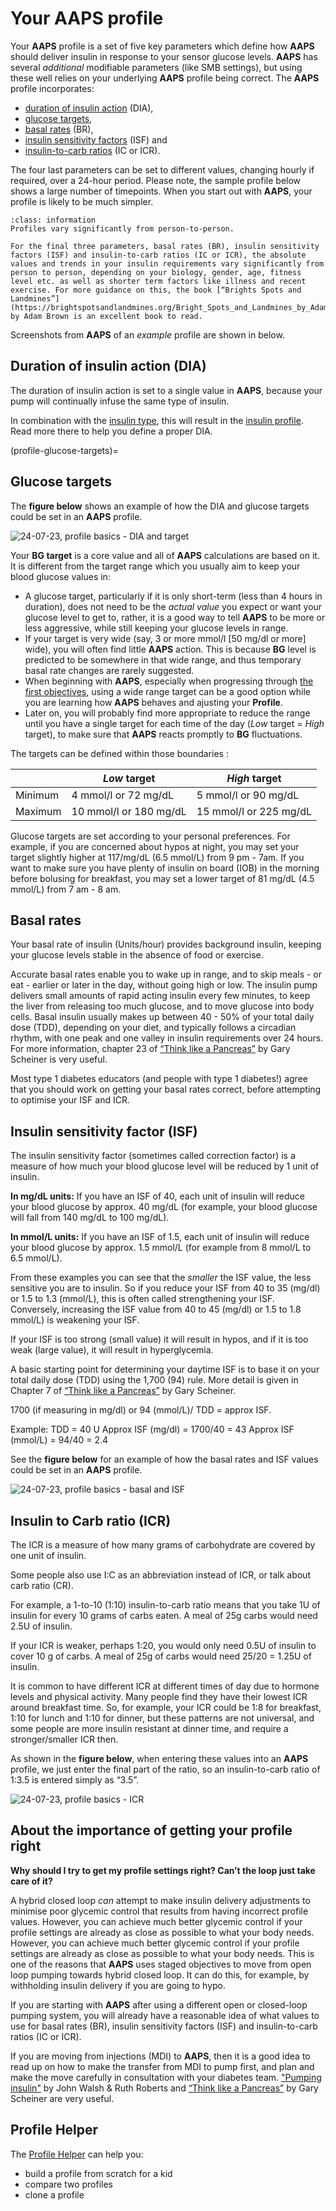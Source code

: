 # Your **AAPS** profile

Your **AAPS** profile is a set of five key parameters which define how **AAPS** should deliver insulin in response to your sensor glucose levels. **AAPS** has several _additional_ modifiable parameters (like SMB settings), but using these well relies on your underlying **AAPS** profile being correct. The **AAPS** profile incorporates:
* [duration of insulin action](#duration-of-insulin-action-dia) (DIA),
* [glucose targets](#glucose-targets),
* [basal rates](#basal-rates) (BR),
* [insulin sensitivity factors](#insulin-sensitivity-factor-isf) (ISF) and
* [insulin-to-carb ratios](#insulin-to-carb-ratio-icr) (IC or ICR).

The four last parameters can be set to different values, changing hourly if required, over a 24-hour period. Please note, the sample profile below shows a large number of timepoints. When you start out with **AAPS**, your profile is likely to be much simpler.

```{admonition} Your diabetes may vary
:class: information
Profiles vary significantly from person-to-person.

For the final three parameters, basal rates (BR), insulin sensitivity factors (ISF) and insulin-to-carb ratios (IC or ICR), the absolute values and trends in your insulin requirements vary significantly from person to person, depending on your biology, gender, age, fitness level etc. as well as shorter term factors like illness and recent exercise. For more guidance on this, the book [“Brights Spots and Landmines”](https://brightspotsandlandmines.org/Bright_Spots_and_Landmines_by_Adam_Brown.pdf) by Adam Brown is an excellent book to read.

```

Screenshots from **AAPS** of an _example_ profile are shown in below.

## Duration of insulin action (DIA)

The duration of insulin action is set to a single value in **AAPS**, because your pump will continually infuse the same type of insulin.

In combination with the [insulin type](#Config-Builder-insulin), this will result in the [insulin profile](#AapsScreens-insulin-profile). Read more there to help you define a proper DIA.

(profile-glucose-targets)=
## Glucose targets

The **figure below** shows an example of how the DIA and glucose targets could be set in an **AAPS** profile.

![24-07-23, profile basics - DIA and target](../images/f3904cc3-3d9e-497e-a3b6-3a49650053e6.png)

Your **BG target** is a core value and all of **AAPS** calculations are based on it. It is different from the target range which you usually aim to keep your blood glucose values in:
* A glucose target, particularly if it is only short-term (less than 4 hours in duration), does not need to be the _actual value_ you expect or want your glucose level to get to, rather, it is a good way to tell **AAPS** to be more or less aggressive, while still keeping your glucose levels in range.
* If your target is very wide (say, 3 or more mmol/l [50 mg/dl or more] wide), you will often find little **AAPS** action. This is because **BG** level is predicted to be somewhere in that wide range, and thus temporary basal rate changes are rarely suggested.
* When beginning with **AAPS**, especially when progressing through [the first objectives](../SettingUpAaps/CompletingTheObjectives.md), using a wide range target can be a good option while you are learning how **AAPS** behaves and ajusting your **Profile**.
* Later on, you will probably find more appropriate to reduce the range until you have a single target for each time of the day (_Low_ target = _High_ target), to make sure that **AAPS** reacts promptly to **BG** fluctuations.

The targets can be defined within those boundaries :

|         | _Low_ target           | _High_ target          |
| ------- | ---------------------- | ---------------------- |
| Minimum | 4 mmol/l or 72 mg/dL   | 5 mmol/l or 90 mg/dL   |
| Maximum | 10 mmol/l or 180 mg/dL | 15 mmol/l or 225 mg/dL |

Glucose targets are set according to your personal preferences. For example, if you are concerned about hypos at night, you may set your target slightly higher at 117/mg/dL (6.5 mmol/L) from 9 pm - 7am. If you want to make sure you have plenty of insulin on board (IOB) in the morning before bolusing for breakfast, you may set a lower target of 81 mg/dL (4.5 mmol/L) from 7 am - 8 am.

## Basal rates

Your basal rate of insulin (Units/hour) provides background insulin, keeping your glucose levels stable in the absence of food or exercise.

Accurate basal rates enable you to wake up in range, and to skip meals - or eat - earlier or later in the day, without going high or low. The insulin pump delivers small amounts of rapid acting insulin every few minutes, to keep the liver from releasing too much glucose, and to move glucose into body cells. Basal insulin usually makes up between 40 - 50% of your total daily dose (TDD), depending on your diet, and typically follows a circadian rhythm, with one peak and one valley in insulin requirements over 24 hours. For more information, chapter 23 of [“Think like a Pancreas”](https://amzn.eu/d/iVU0RGe) by Gary Scheiner is very useful.

Most type 1 diabetes educators (and people with type 1 diabetes!) agree that you should work on getting your basal rates correct, before attempting to optimise your ISF and ICR.

## Insulin sensitivity factor (ISF)

The insulin sensitivity factor (sometimes called correction factor) is a measure of how much your blood glucose level will be reduced by 1 unit of insulin.

**In mg/dL units:** If you have an ISF of 40, each unit of insulin will reduce your blood glucose by approx. 40 mg/dL (for example, your blood glucose will fall from 140 mg/dL to 100 mg/dL).

**In mmol/L units:** If you have an ISF of 1.5, each unit of insulin will reduce your blood glucose by approx. 1.5 mmol/L (for example from 8 mmol/L to 6.5 mmol/L).

From these examples you can see that the _smaller_ the ISF value, the less sensitive you are to insulin. So if you reduce your ISF from 40 to 35 (mg/dl) or 1.5 to 1.3 (mmol/L), this is often called strengthening your ISF. Conversely, increasing the ISF value from 40 to 45 (mg/dl) or 1.5 to 1.8 mmol/L) is weakening your ISF.

If your ISF is too strong (small value) it will result in hypos, and if it is too weak (large value), it will result in hyperglycemia.

A basic starting point for determining your daytime ISF is to base it on your total daily dose (TDD) using the 1,700 (94) rule. More detail is given in Chapter 7 of [“Think like a Pancreas”](https://amzn.eu/d/iVU0RGe) by Gary Scheiner.

1700 (if measuring in mg/dl) or 94 (mmol/L)/ TDD = approx ISF.

Example: TDD = 40 U Approx ISF (mg/dl) = 1700/40 = 43 Approx ISF (mmol/L) = 94/40 = 2.4

See the **figure below** for an example of how the basal rates and ISF values could be set in an **AAPS** profile.

![24-07-23, profile basics - basal and ISF](../images/55c8ed24-e24e-4caa-9c17-294fa93cb84a.png)

## Insulin to Carb ratio (ICR)

The ICR is a measure of how many grams of carbohydrate are covered by one unit of insulin.

Some people also use I:C as an abbreviation instead of ICR, or talk about carb ratio (CR).

For example, a 1-to-10 (1:10) insulin-to-carb ratio means that you take 1U of insulin for every 10 grams of carbs eaten. A meal of 25g carbs would need 2.5U of insulin.

If your ICR is weaker, perhaps 1:20, you would only need 0.5U of insulin to cover 10 g of carbs. A meal of 25g of carbs would need 25/20 = 1.25U of insulin.

It is common to have different ICR at different times of day due to hormone levels and physical activity. Many people find they have their lowest ICR around breakfast time. So, for example, your ICR could be 1:8 for breakfast, 1:10 for lunch and 1:10 for dinner, but these patterns are not universal, and some people are more insulin resistant at dinner time, and require a stronger/smaller ICR then.

As shown in the **figure below**, when entering these values into an **AAPS** profile, we just enter the final part of the ratio, so an insulin-to-carb ratio of 1:3.5 is entered simply as “3.5”.

![24-07-23, profile basics - ICR](../images/7741eefb-cae5-45c5-a9e5-8eae5ead3f48.png)


## About the importance of getting your profile right

**Why should I try to get my profile settings right? Can’t the loop just take care of it?**

A hybrid closed loop _can_ attempt to make insulin delivery adjustments to minimise poor glycemic control that results from having incorrect profile values. However, you can achieve much better glycemic control if your profile settings are already as close as possible to what your body needs. However, you can achieve much better glycemic control if your profile settings are already as close as possible to what your body needs. This is one of the reasons that **AAPS** uses staged objectives to move from open loop pumping towards hybrid closed loop. It can do this, for example, by withholding insulin delivery if you are going to hypo.

If you are starting with **AAPS** after using a different open or closed-loop pumping system, you will already have a reasonable idea of what values to use for basal rates (BR), insulin sensitivity factors (ISF) and insulin-to-carb ratios (IC or ICR).

If you are moving from injections (MDI) to **AAPS**, then it is a good idea to read up on how to make the transfer from MDI to pump first, and plan and make the move carefully in consultation with your diabetes team. ["Pumping insulin"](https://amzn.eu/d/iaCsFa2) by John Walsh & Ruth Roberts and [“Think like a Pancreas”](https://amzn.eu/d/iVU0RGe) by Gary Scheiner are very useful.

## Profile Helper

The [Profile Helper](../SettingUpAaps/ProfileHelper.md) can help you:
* build a profile from scratch for a kid
* compare two profiles
* clone a profile